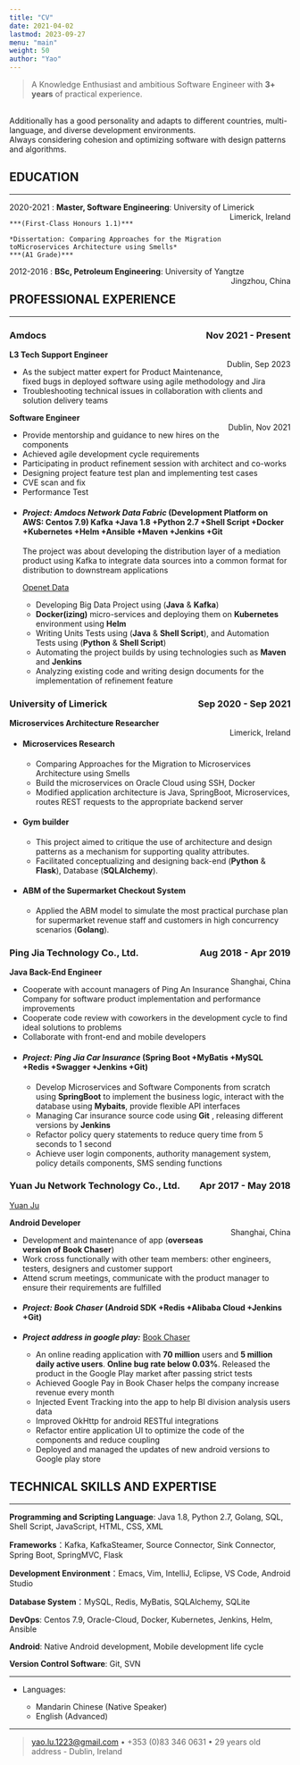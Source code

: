 ```yaml
---
title: "CV"
date: 2021-04-02
lastmod: 2023-09-27
menu: "main"
weight: 50
author: "Yao"
---
```




>  A Knowledge Enthusiast and ambitious Software Engineer with **3+ years** of practical experience.
<br> 
Additionally has a good personality and adapts to different countries, multi-language, and diverse development environments.
<br> 
Always considering cohesion and optimizing software with design patterns and algorithms.  

<br>

## **EDUCATION**

---------

2020-2021 
:   **Master, Software Engineering**: University of Limerick 
<span style="float:right">Limerick, Ireland</span> 

    ***(First-Class Honours 1.1)***

    *Dissertation: Comparing Approaches for the Migration toMicroservices Architecture using Smells*   
    ***(A1 Grade)***

2012-2016
:   **BSc, Petroleum Engineering**: University of Yangtze 
<span style="float:right">Jingzhou, China</span> 



## **PROFESSIONAL EXPERIENCE** 
--------------------
### **Amdocs<span style="float:right">Nov 2021 - Present</span>** 
**L3 Tech Support Engineer**	  		 
<span style="float:right">Dublin, Sep 2023</span>

* As the subject matter expert for Product Maintenance, fixed bugs in deployed software using agile methodology and Jira
* Troubleshooting technical issues in collaboration with clients and solution delivery teams

**Software Engineer**	  		 
<span style="float:right">Dublin, Nov 2021</span>

 * Provide mentorship and guidance to new hires on the components
 * Achieved agile development cycle requirements
 * Participating in product refinement session with architect and co-works
 * Designing project feature test plan and implementing test cases
 * CVE scan and fix
 * Performance Test
 <!-- //todo: describe sth about mentor  -->
 - #### ***Project: Amdocs Network Data Fabric***  (Development Platform on AWS: Centos 7.9) Kafka +Java 1.8 +Python 2.7 +Shell Script +Docker +Kubernetes +Helm +Ansible +Maven +Jenkins +Git
  
     The project was about developing the distribution layer of a mediation product using Kafka to integrate data sources into a common format for distribution to downstream applications

    [Openet Data](https://www.openet.com/data/)
   * Developing Big Data Project using (**Java** & **Kafka**)
   * **Docker(izing)** micro-services and deploying them on **Kubernetes** environment using **Helm**
   * Writing Units Tests using (**Java** & **Shell Script**), and Automation Tests using (**Python** & **Shell Script**)
   * Automating the project builds by using technologies such as **Maven** and **Jenkins**
   * Analyzing existing code and writing design documents for the implementation of refinement feature
### **University of Limerick <span style="float:right">Sep 2020 - Sep 2021</span>** 

**Microservices Architecture Researcher**									 
<span style="float:right">Limerick, Ireland</span>

- #### Microservices Research
    * Comparing Approaches for the Migration to Microservices Architecture using Smells
    * Build the microservices on Oracle Cloud using SSH, Docker
    * Modified application architecture is Java, SpringBoot, Microservices, routes REST requests to the appropriate backend server
- #### Gym builder
    * This project aimed to critique the use of architecture and design patterns as a mechanism for supporting quality attributes. 
    * Facilitated conceptualizing and designing back-end (**Python** & **Flask**), Database (**SQLAlchemy**). 
- #### ABM of the Supermarket Checkout System 
    * Applied the ABM model to simulate the most practical purchase plan for supermarket revenue staff and customers in high concurrency scenarios (**Golang**). 


### **Ping Jia Technology Co., Ltd.<span style="float:right">Aug 2018 - Apr 2019</span>** 
**Java Back-End Engineer**	  		 
<span style="float:right">Shanghai, China</span>				

* Cooperate with account managers of Ping An Insurance Company for software product implementation and performance improvements 
* Cooperate code review with coworkers in the development cycle to find ideal solutions to problems
* Collaborate with front-end and mobile developers

 - #### ***Project: Ping Jia Car Insurance*** (Spring Boot +MyBatis +MySQL +Redis +Swagger +Jenkins +Git) 
    * Develop Microservices and Software Components from scratch using **SpringBoot** to implement the business logic, interact with the database using **Mybaits**, provide flexible API interfaces
    * Managing Car insurance source code using **Git** , releasing different versions by **Jenkins**
    * Refactor policy query statements to reduce query time from 5 seconds to 1 second
    * Achieve user login components, authority management system, policy details components, SMS sending functions
   

### **Yuan Ju Network Technology Co., Ltd.<span style="float:right">Apr 2017 - May 2018</span>** 
   [Yuan Ju](http://www.1391.com/)
<br>

**Android Developer** 								 
<span style="float:right">Shanghai, China</span> 

* Development and maintenance of app (**overseas version of Book Chaser**)
* Work cross functionally with other team members: other engineers, testers, designers and customer support
* Attend scrum meetings, communicate with the product manager to ensure their requirements are fulfilled

- ####  ***Project: Book Chaser*** (Android SDK +Redis +Alibaba Cloud +Jenkins +Git)

- ***Project address in google play:*** [Book Chaser](https://play.google.com/store/apps/details?id=com.ushaqi.zhuishushenqi.play) 

    * An online reading application with **70 million** users and **5 million daily active users**.  **Online bug rate below 0.03%**. Released the product in the Google Play market after passing strict tests  
    * Achieved Google Pay in Book Chaser helps the company increase revenue every month
    * Injected Event Tracking into the app to help BI division analysis users data
    * Improved OkHttp for android RESTful integrations
    * Refactor entire application UI to optimize the code of the components and reduce coupling
    * Deployed and managed the updates of new android versions to Google play store



## **TECHNICAL SKILLS AND EXPERTISE**
----------
    
**Programming and Scripting Language**: Java 1.8, Python 2.7, Golang, SQL, Shell Script, JavaScript, HTML, CSS, XML 

**Frameworks**：Kafka, KafkaSteamer, Source Connector, Sink Connector, Spring Boot, SpringMVC, Flask 

**Development Environment**：Emacs, Vim, IntelliJ, Eclipse, VS Code, Android Studio 

**Database System**：MySQL, Redis, MyBatis, SQLAlchemy, SQLite

**DevOps**: Centos 7.9, Oracle-Cloud, Docker, Kubernetes, Jenkins, Helm, Ansible

**Android**:  Native Android development, Mobile development life cycle 

**Version Control Software**: Git, SVN 

<!--**Communication skills**: Excellent written and verbal communication skills. Empathic listener.  

**Teamwork**: Excellent team player with the ability to contribute immensely towards a common goal and meet up.	 -->



----------------------------------------

* Languages:

     * Mandarin Chinese (Native Speaker)
     * English (Advanced)

----

> <yao.lu.1223@gmail.com> • +353 (0)83 346 0631 • 29 years old\
> address - Dublin, Ireland
